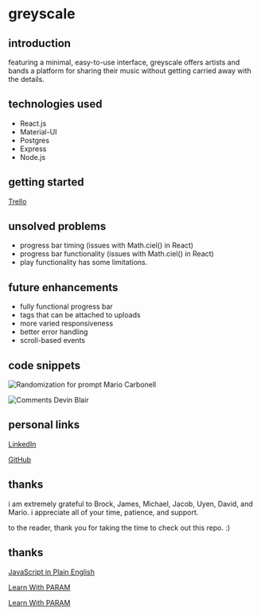 # greyscale

## introduction

featuring a minimal, easy-to-use interface, greyscale offers artists and bands a platform for sharing their music without getting carried away with the details.



## technologies used

* React.js
* Material-UI
* Postgres
* Express
* Node.js


## getting started

[Trello](https://trello.com/b/jx3e5gHV/greyscale)


## unsolved problems

* progress bar timing (issues with Math.ciel() in React)
* progress bar functionality (issues with Math.ciel() in React)
* play functionality has some limitations.


## future enhancements

* fully functional progress bar
* tags that can be attached to uploads
* more varied responsiveness
* better error handling
* scroll-based events


## code snippets

![Randomization for prompt](./public/randomization-for-prompt.png) Mario Carbonell

![Comments](./public/comments.png) Devin Blair


## personal links

[LinkedIn](https://www.linkedin.com/in/devin-blair/) 

[GitHub](https://github.com/dcblair)


## thanks

i am extremely grateful to Brock, James, Michael, Jacob, Uyen, David, and Mario. i appreciate all of your time, patience, and support.

to the reader, thank you for taking the time to check out this repo. :)


## thanks
<!-- update these! -->
[JavaScript in Plain English](https://medium.com/javascript-in-plain-english)

[Learn With PARAM](https://learnwithparam.com/blog/how-to-pass-props-to-state-properly-in-react-hooks/)

[Learn With PARAM](https://learnwithparam.com/blog/how-to-pass-props-to-state-properly-in-react-hooks/)